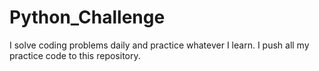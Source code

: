 # Python_Challenge
I solve coding problems daily and practice whatever I learn. I push all my practice code to this repository.
